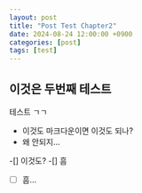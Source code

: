 ```yaml
---
layout: post
title: "Post Test Chapter2"
date: 2024-08-24 12:00:00 +0900
categories: [post]
tags: [test]
---
```


## 이것은 두번째 테스트

테스트 ㄱㄱ

- 이것도 마크다운이면 이것도 되나?
- 왜 안되지...

-[] 이것도?
-[] 흠
-[ ] 흠...